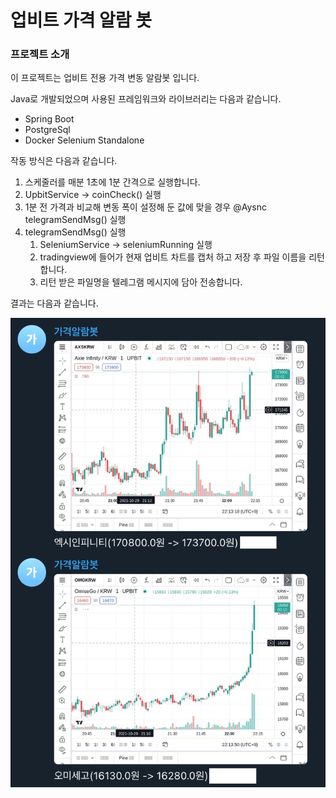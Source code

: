 # 업비트 가격 알람 봇

### 프로젝트 소개

이 프로젝트는 업비트 전용 가격 변동 알람봇 입니다.

Java로 개발되었으며 사용된 프레임워크와 라이브러리는 다음과 같습니다.

- Spring Boot
- PostgreSql
- Docker Selenium Standalone

작동 방식은 다음과 같습니다.

1. 스케줄러를 매분 1초에 1분 간격으로 실행합니다.
2. UpbitService -> coinCheck() 실행
3. 1분 전 가격과 비교해 변동 폭이 설정해 둔 값에 맞을 경우 @Aysnc telegramSendMsg() 실행
4. telegramSendMsg() 실행
   1. SeleniumService -> seleniumRunning 실행
   2. tradingview에 들어가 현재 업비트 차트를 캡처 하고 저장 후 파일 이름을 리턴합니다.
   3. 리턴 받은 파일명을 텔레그램 메시지에 담아 전송합니다.

결과는 다음과 같습니다.

![images](/document/images/images.png)
